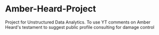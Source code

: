# Amber-Heard-Project
Project for Unstructured Data Analytics. To use YT comments on Amber Heard's testament to suggest public profile consulting for damage control

